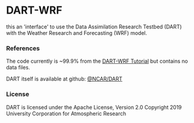 # DART-WRF

this an 'interface' to use the Data Assimilation Research Testbed (DART) with the Weather Research and Forecasting (WRF) model.

### References
The code currently is ~99.9% from the [DART-WRF Tutorial](http://www.image.ucar.edu/wrfdart/tutorial/) but contains no data files.

DART itself is available at github: [@NCAR/DART](https://github.com/NCAR/DART)

### License
DART is licensed under the Apache License, Version 2.0
Copyright 2019 University Corporation for Atmospheric Research
